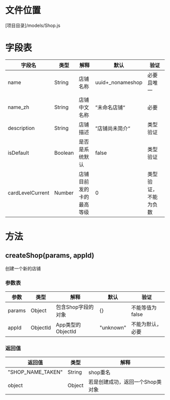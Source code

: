 <!-- TITLE: Shop模型 -->
<!-- SUBTITLE: 表示系统的店铺实体 -->

# 文件位置
[项目目录]/models/Shop.js

# 字段表
| 字段名           | 类型   | 解释                                               | 默认             | 验证       |
|------------------|--------|----------------------------------------------------|------------------|------------|
| name    | String | 店铺名称                               | uuid+_nonameshop               | 必要且唯一       |
| name_zh    | String | 店铺中文名称                | ”未命名店铺“               | 必要     |
| description    | String | 店铺描述                | ”店铺尚未简介“               | 类型验证    |
| isDefault    | Boolean | 是否是系统默认                | false               | 类型验证     |
| cardLevelCurrent    | Number | 店铺目前发的卡的最高等级                | 0               | 类型验证，不能为负数     |


# 方法
## createShop(params, appId)
创建一个新的店铺
### 参数表
| 参数           | 类型   | 解释                                               | 默认             | 验证       |
|------------------|--------|----------------------------------------------------|------------------|------------|
| params    | Object   | 包含Shop字段的对象                 | {}               | 不能等值为false     |
| appId    | ObjectId   | App类型的ObjectId                 | "unknown"       | 不能为默认，必要     |


### 返回值

| 返回值           | 类型   | 解释                                               | 
|------------------|--------|----------------------------------------------------|
| "SHOP_NAME_TAKEN"| String | shop重名  |
| object | Object | 若是创建成功，返回一个Shop类对象  |


